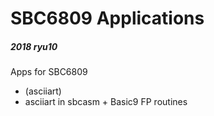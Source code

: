 # SBC6809 Applications

##### 2018 ryu10

Apps for SBC6809

* (asciiart)
 * asciiart in sbcasm + Basic9 FP routines
